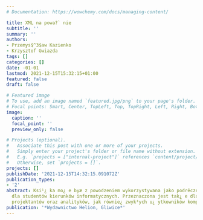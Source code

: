 ```yaml
---
# Documentation: https://wowchemy.com/docs/managing-content/

title: XML na powa?` nie
subtitle: ''
summary: ''
authors:
- Przemys$^3$aw Kazienko
- Krzysztof Gwiazda
tags: []
categories: []
date: -01-01
lastmod: 2021-12-15T15:32:15+01:00
featured: false
draft: false

# Featured image
# To use, add an image named `featured.jpg/png` to your page's folder.
# Focal points: Smart, Center, TopLeft, Top, TopRight, Left, Right, BottomLeft, Bottom, BottomRight.
image:
  caption: ''
  focal_point: ''
  preview_only: false

# Projects (optional).
#   Associate this post with one or more of your projects.
#   Simply enter your project's folder or file name without extension.
#   E.g. `projects = ["internal-project"]` references `content/project/deep-learning/index.md`.
#   Otherwise, set `projects = []`.
projects: []
publishDate: '2021-12-15T14:32:15.091072Z'
publication_types:
- '2'
abstract: Ksi¹¿ ka mo¿ e byæ z powodzeniem wykorzystywana jako podrêcznik jêzyka XML
  dla studentów kierunków informatycznych. Przeznaczona jest tak¿ e dla programistów,
  projektantów oraz analityków, jak równie¿ zwyk³ych u¿ ytkowników komputerów
publication: '*Wydawnictwo Helion, Gliwice*'
---
```


